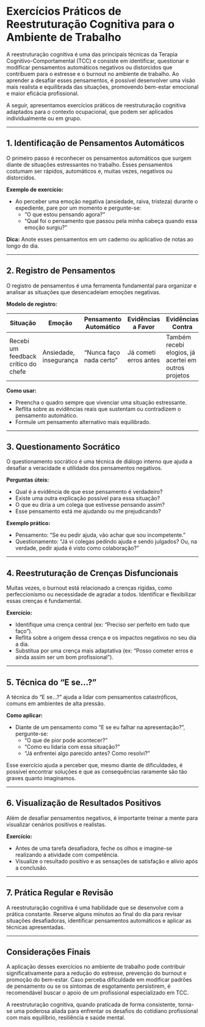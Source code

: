 # Exercícios Práticos de Reestruturação Cognitiva para o Ambiente de Trabalho

A reestruturação cognitiva é uma das principais técnicas da Terapia Cognitivo-Comportamental (TCC) e consiste em identificar, questionar e modificar pensamentos automáticos negativos ou distorcidos que contribuem para o estresse e o burnout no ambiente de trabalho. Ao aprender a desafiar esses pensamentos, é possível desenvolver uma visão mais realista e equilibrada das situações, promovendo bem-estar emocional e maior eficácia profissional.

A seguir, apresentamos exercícios práticos de reestruturação cognitiva adaptados para o contexto ocupacional, que podem ser aplicados individualmente ou em grupo.

---

## 1. Identificação de Pensamentos Automáticos

O primeiro passo é reconhecer os pensamentos automáticos que surgem diante de situações estressantes no trabalho. Esses pensamentos costumam ser rápidos, automáticos e, muitas vezes, negativos ou distorcidos.

**Exemplo de exercício:**

- Ao perceber uma emoção negativa (ansiedade, raiva, tristeza) durante o expediente, pare por um momento e pergunte-se:  
  - “O que estou pensando agora?”
  - “Qual foi o pensamento que passou pela minha cabeça quando essa emoção surgiu?”

**Dica:** Anote esses pensamentos em um caderno ou aplicativo de notas ao longo do dia.

---

## 2. Registro de Pensamentos

O registro de pensamentos é uma ferramenta fundamental para organizar e analisar as situações que desencadeiam emoções negativas.

**Modelo de registro:**

| Situação | Emoção | Pensamento Automático | Evidências a Favor | Evidências Contra | Pensamento Alternativo |
|----------|--------|----------------------|--------------------|-------------------|-----------------------|
| Recebi um feedback crítico do chefe | Ansiedade, insegurança | “Nunca faço nada certo” | Já cometi erros antes | Também recebi elogios, já acertei em outros projetos | “Cometi um erro, mas posso aprender e melhorar” |

**Como usar:**
- Preencha o quadro sempre que vivenciar uma situação estressante.
- Reflita sobre as evidências reais que sustentam ou contradizem o pensamento automático.
- Formule um pensamento alternativo mais equilibrado.

---

## 3. Questionamento Socrático

O questionamento socrático é uma técnica de diálogo interno que ajuda a desafiar a veracidade e utilidade dos pensamentos negativos.

**Perguntas úteis:**
- Qual é a evidência de que esse pensamento é verdadeiro?
- Existe uma outra explicação possível para essa situação?
- O que eu diria a um colega que estivesse pensando assim?
- Esse pensamento está me ajudando ou me prejudicando?

**Exemplo prático:**
- Pensamento: “Se eu pedir ajuda, vão achar que sou incompetente.”
- Questionamento: “Já vi colegas pedindo ajuda e sendo julgados? Ou, na verdade, pedir ajuda é visto como colaboração?”

---

## 4. Reestruturação de Crenças Disfuncionais

Muitas vezes, o burnout está relacionado a crenças rígidas, como perfeccionismo ou necessidade de agradar a todos. Identificar e flexibilizar essas crenças é fundamental.

**Exercício:**
- Identifique uma crença central (ex: “Preciso ser perfeito em tudo que faço”).
- Reflita sobre a origem dessa crença e os impactos negativos no seu dia a dia.
- Substitua por uma crença mais adaptativa (ex: “Posso cometer erros e ainda assim ser um bom profissional”).

---

## 5. Técnica do “E se...?”

A técnica do “E se...?” ajuda a lidar com pensamentos catastróficos, comuns em ambientes de alta pressão.

**Como aplicar:**
- Diante de um pensamento como “E se eu falhar na apresentação?”, pergunte-se:
  - “O que de pior pode acontecer?”
  - “Como eu lidaria com essa situação?”
  - “Já enfrentei algo parecido antes? Como resolvi?”

Esse exercício ajuda a perceber que, mesmo diante de dificuldades, é possível encontrar soluções e que as consequências raramente são tão graves quanto imaginamos.

---

## 6. Visualização de Resultados Positivos

Além de desafiar pensamentos negativos, é importante treinar a mente para visualizar cenários positivos e realistas.

**Exercício:**
- Antes de uma tarefa desafiadora, feche os olhos e imagine-se realizando a atividade com competência.
- Visualize o resultado positivo e as sensações de satisfação e alívio após a conclusão.

---

## 7. Prática Regular e Revisão

A reestruturação cognitiva é uma habilidade que se desenvolve com a prática constante. Reserve alguns minutos ao final do dia para revisar situações desafiadoras, identificar pensamentos automáticos e aplicar as técnicas apresentadas.

---

## Considerações Finais

A aplicação desses exercícios no ambiente de trabalho pode contribuir significativamente para a redução do estresse, prevenção do burnout e promoção do bem-estar. Caso perceba dificuldade em modificar padrões de pensamento ou se os sintomas de esgotamento persistirem, é recomendável buscar o apoio de um profissional especializado em TCC.

A reestruturação cognitiva, quando praticada de forma consistente, torna-se uma poderosa aliada para enfrentar os desafios do cotidiano profissional com mais equilíbrio, resiliência e saúde mental.
